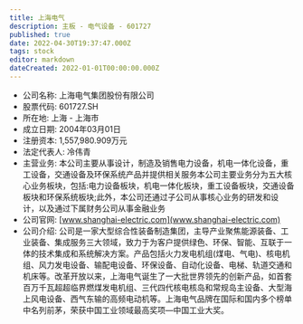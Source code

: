 ```yaml
---
title: 上海电气
description: 主板 - 电气设备 - 601727
published: true
date: 2022-04-30T19:37:47.000Z
tags: stock
editor: markdown
dateCreated: 2022-01-01T00:00:00.000Z
---
```


- 公司名称: 上海电气集团股份有限公司
- 股票代码: 601727.SH
- 所在地: 上海 - 上海市
- 成立日期: 2004年03月01日
- 注册资本: 1,557,980.909万元
- 法定代表人: 冷伟青
- 主营业务: 本公司主要从事设计，制造及销售电力设备，机电一体化设备，重工设备，交通设备及环保系统产品并提供相关服务本公司主要业务分为五大核心业务板块，包括:电力设备板块，机电一体化板块，重工设备板块，交通设备板块和环保系统板块;此外，本公司还通过子公司从事核心业务的研发和设计，以及通过下属财务公司从事金融业务
- 公司官网: [www.shanghai-electric.com](www.shanghai-electric.com)
- 公司介绍: 公司是一家大型综合性装备制造集团，主导产业聚焦能源装备、工业装备、集成服务三大领域，致力于为客户提供绿色、环保、智能、互联于一体的技术集成和系统解决方案。产品包括火力发电机组(煤电、气电)、核电机组、风力发电设备、输配电设备、环保设备、自动化设备、电梯、轨道交通和机床等。改革开放以来，上海电气诞生了一大批世界领先的创新产品，如首套百万千瓦超超临界燃煤发电机组、三代四代核电核岛和常规岛主设备、大型海上风电设备、西气东输的高频电动机等。上海电气品牌在国际和国内多个榜单中名列前茅，荣获中国工业领域最高奖项—中国工业大奖。


